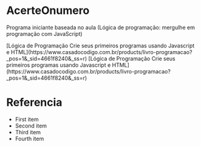 # AcerteOnumero
Programa iniciante baseada no aula (Lógica de programação: mergulhe em programação com JavaScript)

<site> 
[Lógica de Programação Crie seus primeiros programas usando Javascript e HTML](https://www.casadocodigo.com.br/products/livro-programacao?_pos=1&_sid=4661f8240&_ss=r)
</site>

<site> 
[Lógica de Programação Crie seus primeiros programas usando Javascript e HTML](https://www.casadocodigo.com.br/products/livro-programacao?_pos=1&_sid=4661f8240&_ss=r)
</site>
<h1>Referencia</h1>
<ul>
  <li>First item</li>
  <li>Second item</li>
  <li>Third item</li>
  <li>Fourth item</li>
</ul>